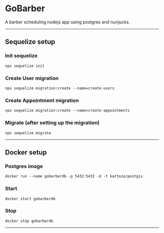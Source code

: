 # GoBarber

A barber scheduling nodejs app using postgres and nunjucks.

---

## Sequelize setup

### Init sequelize
`npx sequelize init`

### Create User migration
`npx sequelize migration:create --name=create-users`

### Create Appointment migration
`npx sequelize migration:create --name=create-appointments`

### Migrate (after setting up the migration)
`npx sequelize migrate`

---

## Docker setup

### Postgres image
`docker run --name gobarberdb -p 5432:5432 -d -t kartoza/postgis`

### Start
`docker start gobarberdb`

### Stop
`docker stop gobarberdb`

---
